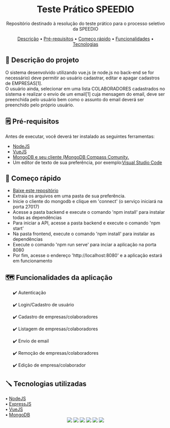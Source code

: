 <h1 align="center">Teste Prático SPEEDIO</h1>

<p align="center">Repositório destinado à resolução do teste prático para o processo seletivo da SPEEDIO</p>

<p align="center">
    <a href="#description">Descrição</a> •
    <a href="#prereq">Pré-requisitos</a> •
    <a href="#starter">Começo rápido</a> •
    <a href="#features">Funcionalidades</a> •
    <a href="#stack">Tecnologias</a>
</p>

<div id="description">
    <h2> 🎯 Descrição do projeto</h2>
    <p>O sistema desenvolvido utilizando vue.js (e node.js no back-end se for necessário) deve permitir ao usuário cadastrar, editar e apagar cadastros de EMPRESAS[1]. <br>
    O usuário ainda, selecionar em uma lista COLABORADORES cadastrados no sistema e realizar o envio de um email[1] cuja mensagem do email, deve ser preenchida pelo usuário bem como o assunto do email deverá ser preenchido pelo próprio usuário.</p>
</div>
<div id="prereq">
	<h2>🗒️ Pré-requisitos</h2>
	<p>Antes de executar, você deverá ter instalado as seguintes ferramentas:</p>
	<ul>
		<li><a href="https://nodejs.org/en/">NodeJS</a></li>
		<li><a href="https://vuejs.org/en/">VueJS</a></li>
   		<li><a href="https://www.mongodb.com/">MongoDB e seu cliente (MongoDB Compass Comunity.</a></li>
   		<li>Um editor de texto de sua preferência, por exemplo:<a href="https://code.visualstudio.com/">Visual Studio Code</a></li>
	</ul>
</div>
<div id="starter">
	<h2>📌 Começo rápido</h2>
	<ul>
		<li><a href="https://github.com/leocristian/Teste_Pratico_SPEEDIO/">Baixe este repositório</a></li>
		<li>Extraia os arquivos em uma pasta de sua preferência.</li>
		<li>Inicie o cliente do mongodb e clique em 'connect' (o serviço iniciará na porta 27017)</li>
		<li>Acesse a pasta backend e execute o comando 'npm install' para instalar todas as dependências</li>
		<li>Para iniciar a API, acesse a pasta backend e execute o comando 'npm start'</li>
		<li>Na pasta frontend, execute o comando 'npm install' para instalar as dependências</li>
		<li>Execute o comando 'npm run serve' para inciar a aplicação na porta 8080</li></li> 
		<li>Por fim, acesse o endereço 'http://localhost:8080' e a aplicação estará em funcionamento</li>
	</ul>
</div>
<div id="features">
    <h2> 🗺️ Funcionalidades da aplicação</h2>
    <ul>
        <p> ✔️ Autenticação</p>
        <p> ✔️ Login/Cadastro de usuário</p>
        <p> ✔️ Cadastro de empresas/colaboradores</p>
        <p> ✔️ Listagem de empresas/colaboradores</p> 
        <p> ✔️ Envio de email</p>
	<p> ✔️ Remoção de empresas/colaboradores</p>
        <p> ✔️ Edição de empresa/colaborador</p>
    </ul>
</div>

<div id="stack">
    <h2> 🪛 Tecnologias utilizadas </h2>
   • <a href="https://nodejs.org/en/">NodeJS</a> <br>
   • <a href="https://expressjs.com/">ExpressJS</a> <br>
   • <a href="https://vuejs.org/">VueJS</a> <br>
   • <a href="https://www.mongodb.com/">MongoDB</a> <br>
</div>


<div id="badges" align="center">
    <img src="https://img.shields.io/github/license/leocristian/Teste_Pratico_SPEEDIO" />
    <img src="https://img.shields.io/static/v1?label=node&message=v16.13.1&color=green&style=flat"/>
    <img src="https://img.shields.io/static/v1?label=npm&message=v8.1.2&color=blue&style=flat"/>
    <img src="https://img.shields.io/static/v1?label=vue&message=v4.5.15&color=greenstyle=flat"/>
    <img src="https://img.shields.io/static/v1?label=mongo&message=v4.2.1&color=blue&style=flat"/>
    <img src="https://img.shields.io/static/v1?label=express&message=v4.17.1&color=blue&style=flat"/>

</div>

